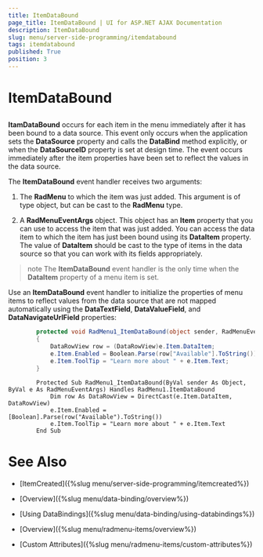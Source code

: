 ```yaml
---
title: ItemDataBound
page_title: ItemDataBound | UI for ASP.NET AJAX Documentation
description: ItemDataBound
slug: menu/server-side-programming/itemdatabound
tags: itemdatabound
published: True
position: 3
---
```


# ItemDataBound



## 

__ItamDataBound__ occurs for each item in the menu immediately after it has been bound to a data source. This event only occurs when the application sets the __DataSource__ property and calls the __DataBind__ method explicitly, or when the __DataSourceID__ property is set at design time. The event occurs immediately after the item properties have been set to reflect the values in the data source.

The __ItemDataBound__ event handler receives two arguments:

1. The __RadMenu__ to which the item was just added. This argument is of type object, but can be cast to the __RadMenu__ type.

1. A __RadMenuEventArgs__ object. This object has an __Item__ property that you can use to access the item that was just added. You can access the data item to which the item has just been bound using its __DataItem__ property. The value of __DataItem__ should be cast to the type of items in the data source so that you can work with its fields appropriately.

>note The __ItemDataBound__ event handler is the only time when the __DataItem__ property of a menu item is set.
>


Use an __ItemDataBound__ event handler to initialize the properties of menu items to reflect values from the data source that are not mapped automatically using the __DataTextField__, __DataValueField__, and __DataNavigateUrlField__ properties:





````C#
	    protected void RadMenu1_ItemDataBound(object sender, RadMenuEventArgs e) 
	    { 
	        DataRowView row = (DataRowView)e.Item.DataItem; 
	        e.Item.Enabled = Boolean.Parse(row["Available"].ToString()); 
	        e.Item.ToolTip = "Learn more about " + e.Item.Text; 
	    }
````
````VB.NET
	    Protected Sub RadMenu1_ItemDataBound(ByVal sender As Object, ByVal e As RadMenuEventArgs) Handles RadMenu1.ItemDataBound
	        Dim row As DataRowView = DirectCast(e.Item.DataItem, DataRowView)
	        e.Item.Enabled = [Boolean].Parse(row("Available").ToString())
	        e.Item.ToolTip = "Learn more about " + e.Item.Text
	    End Sub
````


# See Also

 * [ItemCreated]({%slug menu/server-side-programming/itemcreated%})

 * [Overview]({%slug menu/data-binding/overview%})

 * [Using DataBindings]({%slug menu/data-binding/using-databindings%})

 * [Overview]({%slug menu/radmenu-items/overview%})

 * [Custom Attributes]({%slug menu/radmenu-items/custom-attributes%})
